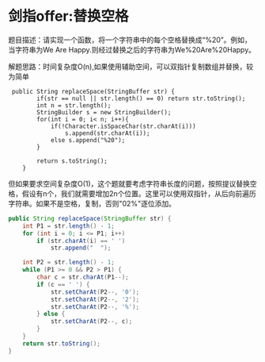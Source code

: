 # 剑指offer:替换空格

题目描述：请实现一个函数，将一个字符串中的每个空格替换成“%20”。例如，当字符串为We Are Happy.则经过替换之后的字符串为We%20Are%20Happy。

解题思路：时间复杂度O(n),如果使用辅助空间，可以双指针复制数组并替换，较为简单

```
 public String replaceSpace(StringBuffer str) {
        if(str == null || str.length() == 0) return str.toString();
    	int n = str.length();
        StringBuilder s = new StringBuilder();
        for(int i = 0; i< n; i++){
            if(!Character.isSpaceChar(str.charAt(i)))
                s.append(str.charAt(i));
            else s.append("%20");
        }
        
        return s.toString();
    }
```

但如果要求空间复杂度O(1)，这个题就要考虑字符串长度的问题，按照提议替换空格，假设有n个，我们就需要增加2n个位置。这里可以使用双指针，从后向前遍历字符串。如果不是空格，复制，否则"02%"逐位添加。

```java
public String replaceSpace(StringBuffer str) {
    int P1 = str.length() - 1;
    for (int i = 0; i <= P1; i++)
        if (str.charAt(i) == ' ')
            str.append("  ");

    int P2 = str.length() - 1;
    while (P1 >= 0 && P2 > P1) {
        char c = str.charAt(P1--);
        if (c == ' ') {
            str.setCharAt(P2--, '0');
            str.setCharAt(P2--, '2');
            str.setCharAt(P2--, '%');
        } else {
            str.setCharAt(P2--, c);
        }
    }
    return str.toString();
}
```

